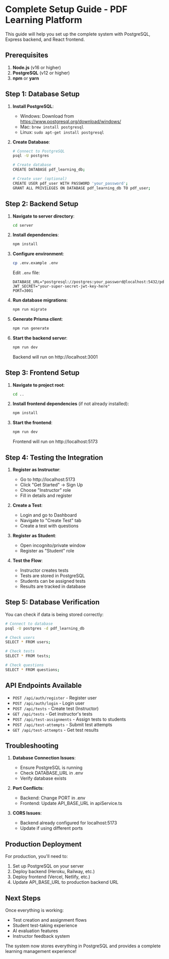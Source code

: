 
# Complete Setup Guide - PDF Learning Platform

This guide will help you set up the complete system with PostgreSQL, Express backend, and React frontend.

## Prerequisites

1. **Node.js** (v16 or higher)
2. **PostgreSQL** (v12 or higher)
3. **npm** or **yarn**

## Step 1: Database Setup

1. **Install PostgreSQL**:
   - Windows: Download from https://www.postgresql.org/download/windows/
   - Mac: `brew install postgresql`
   - Linux: `sudo apt-get install postgresql`

2. **Create Database**:
   ```bash
   # Connect to PostgreSQL
   psql -U postgres
   
   # Create database
   CREATE DATABASE pdf_learning_db;
   
   # Create user (optional)
   CREATE USER pdf_user WITH PASSWORD 'your_password';
   GRANT ALL PRIVILEGES ON DATABASE pdf_learning_db TO pdf_user;
   ```

## Step 2: Backend Setup

1. **Navigate to server directory**:
   ```bash
   cd server
   ```

2. **Install dependencies**:
   ```bash
   npm install
   ```

3. **Configure environment**:
   ```bash
   cp .env.example .env
   ```
   
   Edit `.env` file:
   ```env
   DATABASE_URL="postgresql://postgres:your_password@localhost:5432/pdf_learning_db"
   JWT_SECRET="your-super-secret-jwt-key-here"
   PORT=3001
   ```

4. **Run database migrations**:
   ```bash
   npm run migrate
   ```

5. **Generate Prisma client**:
   ```bash
   npm run generate
   ```

6. **Start the backend server**:
   ```bash
   npm run dev
   ```
   
   Backend will run on http://localhost:3001

## Step 3: Frontend Setup

1. **Navigate to project root**:
   ```bash
   cd ..
   ```

2. **Install frontend dependencies** (if not already installed):
   ```bash
   npm install
   ```

3. **Start the frontend**:
   ```bash
   npm run dev
   ```
   
   Frontend will run on http://localhost:5173

## Step 4: Testing the Integration

1. **Register as Instructor**:
   - Go to http://localhost:5173
   - Click "Get Started" → Sign Up
   - Choose "Instructor" role
   - Fill in details and register

2. **Create a Test**:
   - Login and go to Dashboard
   - Navigate to "Create Test" tab
   - Create a test with questions

3. **Register as Student**:
   - Open incognito/private window
   - Register as "Student" role

4. **Test the Flow**:
   - Instructor creates tests
   - Tests are stored in PostgreSQL
   - Students can be assigned tests
   - Results are tracked in database

## Step 5: Database Verification

You can check if data is being stored correctly:

```bash
# Connect to database
psql -U postgres -d pdf_learning_db

# Check users
SELECT * FROM users;

# Check tests
SELECT * FROM tests;

# Check questions
SELECT * FROM questions;
```

## API Endpoints Available

- `POST /api/auth/register` - Register user
- `POST /api/auth/login` - Login user
- `POST /api/tests` - Create test (Instructor)
- `GET /api/tests` - Get instructor's tests
- `POST /api/test-assignments` - Assign tests to students
- `POST /api/test-attempts` - Submit test attempts
- `GET /api/test-attempts` - Get test results

## Troubleshooting

1. **Database Connection Issues**:
   - Ensure PostgreSQL is running
   - Check DATABASE_URL in .env
   - Verify database exists

2. **Port Conflicts**:
   - Backend: Change PORT in .env
   - Frontend: Update API_BASE_URL in apiService.ts

3. **CORS Issues**:
   - Backend already configured for localhost:5173
   - Update if using different ports

## Production Deployment

For production, you'll need to:
1. Set up PostgreSQL on your server
2. Deploy backend (Heroku, Railway, etc.)
3. Deploy frontend (Vercel, Netlify, etc.)
4. Update API_BASE_URL to production backend URL

## Next Steps

Once everything is working:
- Test creation and assignment flows
- Student test-taking experience
- AI evaluation features
- Instructor feedback system

The system now stores everything in PostgreSQL and provides a complete learning management experience!
